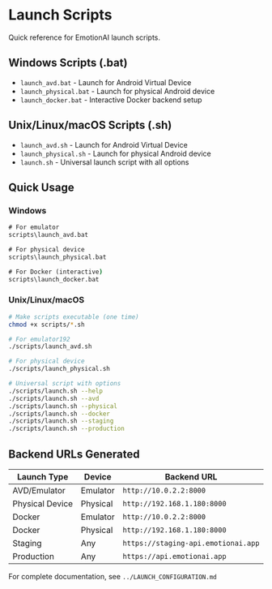 # Launch Scripts

Quick reference for EmotionAI launch scripts.

## Windows Scripts (.bat)

- `launch_avd.bat` - Launch for Android Virtual Device
- `launch_physical.bat` - Launch for physical Android device  
- `launch_docker.bat` - Interactive Docker backend setup

## Unix/Linux/macOS Scripts (.sh)

- `launch_avd.sh` - Launch for Android Virtual Device
- `launch_physical.sh` - Launch for physical Android device
- `launch.sh` - Universal launch script with all options

## Quick Usage

### Windows
```cmd
# For emulator
scripts\launch_avd.bat

# For physical device
scripts\launch_physical.bat

# For Docker (interactive)
scripts\launch_docker.bat
```

### Unix/Linux/macOS
```bash
# Make scripts executable (one time)
chmod +x scripts/*.sh

# For emulator192
./scripts/launch_avd.sh

# For physical device
./scripts/launch_physical.sh

# Universal script with options
./scripts/launch.sh --help
./scripts/launch.sh --avd
./scripts/launch.sh --physical
./scripts/launch.sh --docker
./scripts/launch.sh --staging
./scripts/launch.sh --production
```

## Backend URLs Generated

| Launch Type | Device | Backend URL |
|-------------|--------|-------------|
| AVD/Emulator | Emulator | `http://10.0.2.2:8000` |
| Physical Device | Physical | `http://192.168.1.180:8000` |
| Docker | Emulator | `http://10.0.2.2:8000` |
| Docker | Physical | `http://192.168.1.180:8000` |
| Staging | Any | `https://staging-api.emotionai.app` |
| Production | Any | `https://api.emotionai.app` |

For complete documentation, see `../LAUNCH_CONFIGURATION.md` 